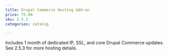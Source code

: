 ```yaml
---
title: Drupal Commerce Hosting Add-on
price: 75.00
sku: 2.5.3
categories: catalog

---
```


Includes 1 month of dedicated IP, SSL, and core Drupal Commerce updates. See 2.5.3 for more hosting details.